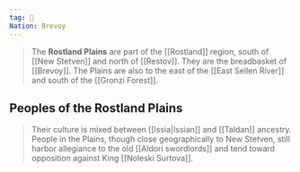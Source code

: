 ```yaml
---
tag: 🌾
Nation: Brevoy
---
```

> The **Rostland Plains** are part of the [[Rostland]] region, south of [[New Stetven]] and north of [[Restov]]. They are the breadbasket of [[Brevoy]]. The Plains are also to the east of the [[East Sellen River]] and south of the [[Gronzi Forest]].


## Peoples of the Rostland Plains

> Their culture is mixed between [[Issia|Issian]] and [[Taldan]] ancestry. People in the Plains, though close geographically to New Stetven, still harbor allegiance to the old [[Aldori swordlords]] and tend toward opposition against King [[Noleski Surtova]].








